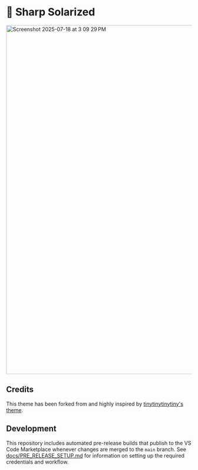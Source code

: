 # 🔪 Sharp Solarized

<img width="1509" height="944" alt="Screenshot 2025-07-18 at 3 09 29 PM" src="https://github.com/user-attachments/assets/e2891f0d-85e0-4633-b3f1-1c6d11ecbced" />

## Credits
This theme has been forked from and highly inspired by [tinytinytinytiny's theme](https://github.com/tinytinytinytiny/solarized-high-contrast-light).

## Development

This repository includes automated pre-release builds that publish to the VS Code Marketplace whenever changes are merged to the `main` branch. See [docs/PRE_RELEASE_SETUP.md](docs/PRE_RELEASE_SETUP.md) for information on setting up the required credentials and workflow.
